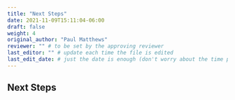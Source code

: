 ```yaml
---
title: "Next Steps"
date: 2021-11-09T15:11:04-06:00
draft: false
weight: 4
original_author: "Paul Matthews" 
reviewer: "" # to be set by the approving reviewer
last_editor: "" # update each time the file is edited
last_edit_date: # just the date is enough (don't worry about the time portion)
---
```


## Next Steps